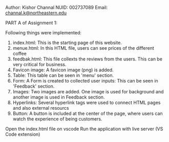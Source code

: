 
Author: Kishor Channal
NUID:   002737089
Email:  channal.k@northeastern.edu

PART A of Assignment 1:

Following things were implemented:
1. index.html:           This is the starting page of this website.
2. menue.html:           In this HTML file, users can see prices of the different coffee
4. feedbak.html:         This file collexts the reviews from the users. This can be very critical for business.
5. Favicon image:        A favicon image (png) is added.
6. Table:                This table can be seen in 'menu' section. 
7. Form:                 A Form is created to collected user inputs: This can be seen in 'Feedback' section.
8. Images:               Two images are added. One image is used for background and another image is used in Feedback section.
9. Hyperlinks:           Several hyperlink tags were used to connect HTML pages and also external resourcs
10. Button:              A button is included at the center of the page, where users can watch the experience of being customers. 


Open the index.html file on vscode Run the application with live server (VS Code extension)
